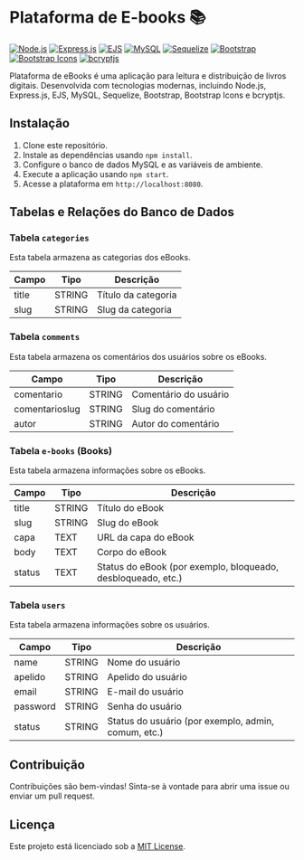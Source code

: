# Plataforma de E-books 📚

[![Node.js](https://img.shields.io/badge/Node.js-14.17.0-green)](https://nodejs.org/)
[![Express.js](https://img.shields.io/badge/Express.js-4.19.2-blue)](https://expressjs.com/)
[![EJS](https://img.shields.io/badge/EJS-3.1.9-orange)](https://ejs.co/)
[![MySQL](https://img.shields.io/badge/MySQL-2.18.1-blueviolet)](https://www.mysql.com/)
[![Sequelize](https://img.shields.io/badge/Sequelize-6.37.2-yellow)](https://sequelize.org/)
[![Bootstrap](https://img.shields.io/badge/Bootstrap-5.3.3-purple)](https://getbootstrap.com/)
[![Bootstrap Icons](https://img.shields.io/badge/Bootstrap%20Icons-1.11.3-blueviolet)](https://icons.getbootstrap.com/)
[![bcryptjs](https://img.shields.io/badge/bcryptjs-2.4.3-green)](https://www.npmjs.com/package/bcryptjs)

Plataforma de eBooks é uma aplicação para leitura e distribuição de livros digitais. Desenvolvida com tecnologias modernas, incluindo Node.js, Express.js, EJS, MySQL, Sequelize, Bootstrap, Bootstrap Icons e bcryptjs.

## Instalação

1. Clone este repositório.
2. Instale as dependências usando `npm install`.
3. Configure o banco de dados MySQL e as variáveis de ambiente.
4. Execute a aplicação usando `npm start`.
5. Acesse a plataforma em `http://localhost:8080`.

## Tabelas e Relações do Banco de Dados

### Tabela `categories`

Esta tabela armazena as categorias dos eBooks.

| Campo  | Tipo    | Descrição       |
|--------|---------|-----------------|
| title  | STRING  | Título da categoria |
| slug   | STRING  | Slug da categoria   |

### Tabela `comments`

Esta tabela armazena os comentários dos usuários sobre os eBooks.

| Campo        | Tipo    | Descrição           |
|--------------|---------|---------------------|
| comentario   | STRING  | Comentário do usuário |
| comentarioslug | STRING | Slug do comentário    |
| autor        | STRING  | Autor do comentário  |

### Tabela `e-books` (Books)

Esta tabela armazena informações sobre os eBooks.

| Campo  | Tipo    | Descrição       |
|--------|---------|-----------------|
| title  | STRING  | Título do eBook |
| slug   | STRING  | Slug do eBook   |
| capa   | TEXT    | URL da capa do eBook |
| body   | TEXT    | Corpo do eBook  |
| status | TEXT    | Status do eBook (por exemplo, bloqueado, desbloqueado, etc.) |

### Tabela `users`

Esta tabela armazena informações sobre os usuários.

| Campo    | Tipo    | Descrição          |
|----------|---------|--------------------|
| name     | STRING  | Nome do usuário    |
| apelido  | STRING  | Apelido do usuário |
| email    | STRING  | E-mail do usuário  |
| password | STRING  | Senha do usuário   |
| status   | STRING  | Status do usuário (por exemplo, admin, comum, etc.) |

## Contribuição

Contribuições são bem-vindas! Sinta-se à vontade para abrir uma issue ou enviar um pull request.

## Licença

Este projeto está licenciado sob a [MIT License](LICENSE).


